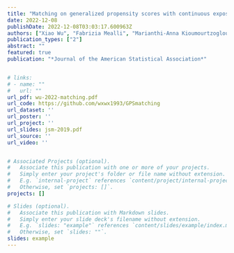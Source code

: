 ```yaml
---
title: "Matching on generalized propensity scores with continuous exposures"
date: 2022-12-08
publishDate: 2022-12-08T03:03:17.600963Z
authors: ["Xiao Wu", "Fabrizia Mealli", "Marianthi-Anna Kioumourtzoglou", "Francesca Dominici", "Danielle Braun"]
publication_types: ["2"]
abstract: ""
featured: true
publication: "*Journal of the American Statistical Association*"


# links:
# - name: ""
#   url: ""
url_pdf: wu-2022-matching.pdf
url_code: https://github.com/wxwx1993/GPSmatching
url_dataset: ''
url_poster: ''
url_project: ''
url_slides: jsm-2019.pdf
url_source: ''
url_video: ''


# Associated Projects (optional).
#   Associate this publication with one or more of your projects.
#   Simply enter your project's folder or file name without extension.
#   E.g. `internal-project` references `content/project/internal-project/index.md`.
#   Otherwise, set `projects: []`.
projects: []

# Slides (optional).
#   Associate this publication with Markdown slides.
#   Simply enter your slide deck's filename without extension.
#   E.g. `slides: "example"` references `content/slides/example/index.md`.
#   Otherwise, set `slides: ""`.
slides: example
---
```


